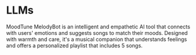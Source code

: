 # LLMs
MoodTune MelodyBot is an intelligent and empathetic AI tool that connects with users' emotions and suggests songs to match their moods. Designed with warmth and care, it's a musical companion that understands feelings and offers a personalized playlist that includes 5 songs.